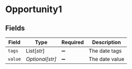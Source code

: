 # Opportunity1


## Fields

| Field              | Type               | Required           | Description        |
| ------------------ | ------------------ | ------------------ | ------------------ |
| `tags`             | List[*str*]        | :heavy_minus_sign: | The date tags      |
| `value`            | *Optional[str]*    | :heavy_minus_sign: | The date value     |